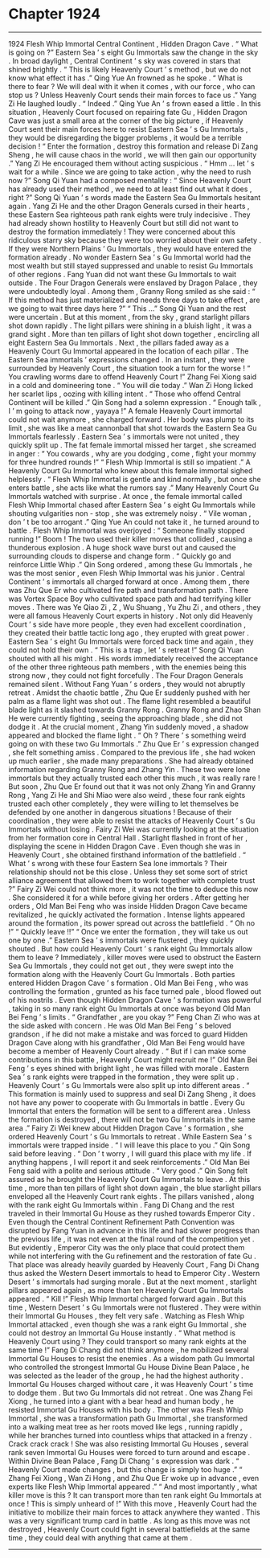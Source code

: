 
# Chapter 1924


---

1924 Flesh Whip Immortal Central Continent , Hidden Dragon Cave .
“ What is going on ?” Eastern Sea ’ s eight Gu Immortals saw the change in the sky .
In broad daylight , Central Continent ’ s sky was covered in stars that shined brightly .
“ This is likely Heavenly Court ’ s method , but we do not know what effect it has .” Qing Yue An frowned as he spoke .
“ What is there to fear ? We will deal with it when it comes , with our force , who can stop us ? Unless Heavenly Court sends their main forces to face us .” Yang Zi He laughed loudly .
“ Indeed .” Qing Yue An ’ s frown eased a little .
In this situation , Heavenly Court focused on repairing fate Gu , Hidden Dragon Cave was just a small area at the corner of the big picture , if Heavenly Court sent their main forces here to resist Eastern Sea ’ s Gu Immortals , they would be disregarding the bigger problems , it would be a terrible decision !
“ Enter the formation , destroy this formation and release Di Zang Sheng , he will cause chaos in the world , we will then gain our opportunity .” Yang Zi He encouraged them without acting suspicious .
“ Hmm … let ’ s wait for a while . Since we are going to take action , why the need to rush now ?” Song Qi Yuan had a composed mentality : “ Since Heavenly Court has already used their method , we need to at least find out what it does , right ?”
Song Qi Yuan ’ s words made the Eastern Sea Gu Immortals hesitant again .
Yang Zi He and the other Dragon Generals cursed in their hearts , these Eastern Sea righteous path rank eights were truly indecisive . They had already shown hostility to Heavenly Court but still did not want to destroy the formation immediately !
They were concerned about this ridiculous starry sky because they were too worried about their own safety . If they were Northern Plains ’ Gu Immortals , they would have entered the formation already . No wonder Eastern Sea ’ s Gu Immortal world had the most wealth but still stayed suppressed and unable to resist Gu Immortals of other regions .
Fang Yuan did not want these Gu Immortals to wait outside .
The Four Dragon Generals were enslaved by Dragon Palace , they were undoubtedly loyal .
Among them , Granny Rong smiled as she said : “ If this method has just materialized and needs three days to take effect , are we going to wait three days here ?”
“ This …” Song Qi Yuan and the rest were uncertain .
But at this moment , from the sky , grand starlight pillars shot down rapidly .
The light pillars were shining in a bluish light , it was a grand sight .
More than ten pillars of light shot down together , encircling all eight Eastern Sea Gu Immortals .
Next , the pillars faded away as a Heavenly Court Gu Immortal appeared in the location of each pillar .
The Eastern Sea immortals ’ expressions changed .
In an instant , they were surrounded by Heavenly Court , the situation took a turn for the worse !
“ You crawling worms dare to offend Heavenly Court !” Zhang Fei Xiong said in a cold and domineering tone .
“ You will die today .” Wan Zi Hong licked her scarlet lips , oozing with killing intent .
“ Those who offend Central Continent will be killed .” Qin Song had a solemn expression .
“ Enough talk , I ’ m going to attack now , yayaya !” A female Heavenly Court immortal could not wait anymore , she charged forward .
Her body was plump to its limit , she was like a meat cannonball that shot towards the Eastern Sea Gu Immortals fearlessly .
Eastern Sea ’ s immortals were not united , they quickly split up .
The fat female immortal missed her target , she screamed in anger : “ You cowards , why are you dodging , come , fight your mommy for three hundred rounds !”
“ Flesh Whip Immortal is still so impatient .” A Heavenly Court Gu Immortal who knew about this female immortal sighed helplessly .
“ Flesh Whip Immortal is gentle and kind normally , but once she enters battle , she acts like what the rumors say .” Many Heavenly Court Gu Immortals watched with surprise .
At once , the female immortal called Flesh Whip Immortal chased after Eastern Sea ’ s eight Gu Immortals while shouting vulgarities non - stop , she was extremely noisy .
“ Vile woman , don ’ t be too arrogant .” Qing Yue An could not take it , he turned around to battle .
Flesh Whip Immortal was overjoyed : “ Someone finally stopped running !”
Boom !
The two used their killer moves that collided , causing a thunderous explosion .
A huge shock wave burst out and caused the surrounding clouds to disperse and change form .
“ Quickly go and reinforce Little Whip .” Qin Song ordered , among these Gu Immortals , he was the most senior , even Flesh Whip Immortal was his junior .
Central Continent ’ s immortals all charged forward at once .
Among them , there was Zhu Que Er who cultivated fire path and transformation path . There was Vortex Space Boy who cultivated space path and had terrifying killer moves . There was Ye Qiao Zi , Z , Wu Shuang , Yu Zhu Zi , and others , they were all famous Heavenly Court experts in history .
Not only did Heavenly Court ’ s side have more people , they even had excellent coordination , they created their battle tactic long ago , they erupted with great power .
Eastern Sea ’ s eight Gu Immortals were forced back time and again , they could not hold their own .
“ This is a trap , let ’ s retreat !” Song Qi Yuan shouted with all his might .
His words immediately received the acceptance of the other three righteous path members , with the enemies being this strong now , they could not fight forcefully .
The Four Dragon Generals remained silent .
Without Fang Yuan ’ s orders , they would not abruptly retreat .
Amidst the chaotic battle , Zhu Que Er suddenly pushed with her palm as a flame light was shot out .
The flame light resembled a beautiful blade light as it slashed towards Granny Rong .
Granny Rong and Zhao Shan He were currently fighting , seeing the approaching blade , she did not dodge it .
At the crucial moment , Zhang Yin suddenly moved , a shadow appeared and blocked the flame light .
“ Oh ? There ’ s something weird going on with these two Gu Immortals .” Zhu Que Er ’ s expression changed , she felt something amiss .
Compared to the previous life , she had woken up much earlier , she made many preparations . She had already obtained information regarding Granny Rong and Zhang Yin .
These two were lone immortals but they actually trusted each other this much , it was really rare !
But soon , Zhu Que Er found out that it was not only Zhang Yin and Granny Rong , Yang Zi He and Shi Miao were also weird , these four rank eights trusted each other completely , they were willing to let themselves be defended by one another in dangerous situations !
Because of their coordination , they were able to resist the attacks of Heavenly Court ’ s Gu Immortals without losing .
Fairy Zi Wei was currently looking at the situation from her formation core in Central Hall .
Starlight flashed in front of her , displaying the scene in Hidden Dragon Cave .
Even though she was in Heavenly Court , she obtained firsthand information of the battlefield .
“ What ’ s wrong with these four Eastern Sea lone immortals ? Their relationship should not be this close . Unless they set some sort of strict alliance agreement that allowed them to work together with complete trust ?”
Fairy Zi Wei could not think more , it was not the time to deduce this now .
She considered it for a while before giving her orders .
After getting her orders , Old Man Bei Feng who was inside Hidden Dragon Cave became revitalized , he quickly activated the formation .
Intense lights appeared around the formation , its power spread out across the battlefield .
“ Oh no !”
“ Quickly leave !!”
“ Once we enter the formation , they will take us out one by one .”
Eastern Sea ’ s immortals were flustered , they quickly shouted .
But how could Heavenly Court ’ s rank eight Gu Immortals allow them to leave ? Immediately , killer moves were used to obstruct the Eastern Sea Gu Immortals , they could not get out , they were swept into the formation along with the Heavenly Court Gu Immortals .
Both parties entered Hidden Dragon Cave ’ s formation .
Old Man Bei Feng , who was controlling the formation , grunted as his face turned pale , blood flowed out of his nostrils .
Even though Hidden Dragon Cave ’ s formation was powerful , taking in so many rank eight Gu Immortals at once was beyond Old Man Bei Feng ’ s limits .
“ Grandfather , are you okay ?” Feng Chan Zi who was at the side asked with concern .
He was Old Man Bei Feng ’ s beloved grandson , if he did not make a mistake and was forced to guard Hidden Dragon Cave along with his grandfather , Old Man Bei Feng would have become a member of Heavenly Court already .
“ But if I can make some contributions in this battle , Heavenly Court might recruit me !” Old Man Bei Feng ’ s eyes shined with bright light , he was filled with morale .
Eastern Sea ’ s rank eights were trapped in the formation , they were split up .
Heavenly Court ’ s Gu Immortals were also split up into different areas .
“ This formation is mainly used to suppress and seal Di Zang Sheng , it does not have any power to cooperate with Gu Immortals in battle . Every Gu Immortal that enters the formation will be sent to a different area . Unless the formation is destroyed , there will not be two Gu Immortals in the same area .”
Fairy Zi Wei knew about Hidden Dragon Cave ’ s formation , she ordered Heavenly Court ’ s Gu Immortals to retreat .
While Eastern Sea ’ s immortals were trapped inside .
“ I will leave this place to you .” Qin Song said before leaving .
“ Don ’ t worry , I will guard this place with my life . If anything happens , I will report it and seek reinforcements .” Old Man Bei Feng said with a polite and serious attitude .
“ Very good .” Qin Song felt assured as he brought the Heavenly Court Gu Immortals to leave .
At this time , more than ten pillars of light shot down again , the blue starlight pillars enveloped all the Heavenly Court rank eights .
The pillars vanished , along with the rank eight Gu Immortals within .
Fang Di Chang and the rest traveled in their Immortal Gu House as they rushed towards Emperor City .
Even though the Central Continent Refinement Path Convention was disrupted by Fang Yuan in advance in this life and had slower progress than the previous life , it was not even at the final round of the competition yet .
But evidently , Emperor City was the only place that could protect them while not interfering with the Gu refinement and the restoration of fate Gu . That place was already heavily guarded by Heavenly Court , Fang Di Chang thus asked the Western Desert immortals to head to Emperor City .
Western Desert ’ s immortals had surging morale .
But at the next moment , starlight pillars appeared again , as more than ten Heavenly Court Gu Immortals appeared .
“ Kill !” Flesh Whip Immortal charged forward again .
But this time , Western Desert ’ s Gu Immortals were not flustered .
They were within their Immortal Gu Houses , they felt very safe .
Watching as Flesh Whip Immortal attacked , even though she was a rank eight Gu Immortal , she could not destroy an Immortal Gu House instantly .
“ What method is Heavenly Court using ? They could transport so many rank eights at the same time !” Fang Di Chang did not think anymore , he mobilized several Immortal Gu Houses to resist the enemies .
As a wisdom path Gu Immortal who controlled the strongest Immortal Gu House Divine Bean Palace , he was selected as the leader of the group , he had the highest authority .
Immortal Gu Houses charged without care , it was Heavenly Court ’ s time to dodge them .
But two Gu Immortals did not retreat .
One was Zhang Fei Xiong , he turned into a giant with a bear head and human body , he resisted Immortal Gu Houses with his body .
The other was Flesh Whip Immortal , she was a transformation path Gu Immortal , she transformed into a walking meat tree as her roots moved like legs , running rapidly , while her branches turned into countless whips that attacked in a frenzy .
Crack crack crack !
She was also resisting Immortal Gu Houses , several rank seven Immortal Gu Houses were forced to turn around and escape .
Within Divine Bean Palace , Fang Di Chang ’ s expression was dark .
“ Heavenly Court made changes , but this change is simply too huge .”
“ Zhang Fei Xiong , Wan Zi Hong , and Zhu Que Er woke up in advance , even experts like Flesh Whip Immortal appeared .”
“ And most importantly , what killer move is this ? It can transport more than ten rank eight Gu Immortals at once ! This is simply unheard of !”
With this move , Heavenly Court had the initiative to mobilize their main forces to attack anywhere they wanted .
This was a very significant trump card in battle .
As long as this move was not destroyed , Heavenly Court could fight in several battlefields at the same time , they could deal with anything that came at them .

---

